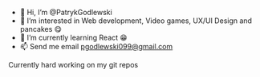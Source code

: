 - 👋 Hi, I’m @PatrykGodlewski
- 👀 I’m interested in  Web development, Video games, UX/UI Design and pancakes 😋
- 🌱 I’m currently learning React 😁
- 📫 Send me email pgodlewski099@gmail.com

Currently hard working on my git repos
